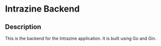 # Intrazine Backend

## Description

This is the backend for the Intrazine application. It is built using Go and Gin.
